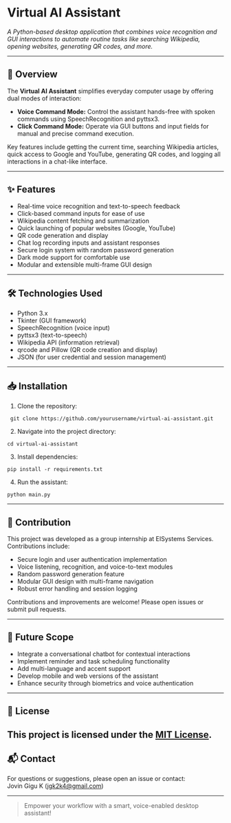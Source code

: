 # Virtual AI Assistant

_A Python-based desktop application that combines voice recognition and GUI interactions to automate routine tasks like searching Wikipedia, opening websites, generating QR codes, and more._

---

## 🚀 Overview

The **Virtual AI Assistant** simplifies everyday computer usage by offering dual modes of interaction:

- **Voice Command Mode:** Control the assistant hands-free with spoken commands using SpeechRecognition and pyttsx3.
- **Click Command Mode:** Operate via GUI buttons and input fields for manual and precise command execution.

Key features include getting the current time, searching Wikipedia articles, quick access to Google and YouTube, generating QR codes, and logging all interactions in a chat-like interface.

---

## ✨ Features

- Real-time voice recognition and text-to-speech feedback  
- Click-based command inputs for ease of use  
- Wikipedia content fetching and summarization  
- Quick launching of popular websites (Google, YouTube)  
- QR code generation and display  
- Chat log recording inputs and assistant responses  
- Secure login system with random password generation  
- Dark mode support for comfortable use  
- Modular and extensible multi-frame GUI design  

---

## 🛠 Technologies Used

- Python 3.x  
- Tkinter (GUI framework)  
- SpeechRecognition (voice input)  
- pyttsx3 (text-to-speech)  
- Wikipedia API (information retrieval)  
- qrcode and Pillow (QR code creation and display)  
- JSON (for user credential and session management)  

---

## 📥 Installation

1. Clone the repository:
 ```
  git clone https://github.com/yourusername/virtual-ai-assistant.git
```
2. Navigate into the project directory:
```
cd virtual-ai-assistant
```
3. Install dependencies:
```
pip install -r requirements.txt
```
4. Run the assistant:
```
python main.py
```
---

## 👥 Contribution

This project was developed as a group internship at EISystems Services. Contributions include:

- Secure login and user authentication implementation  
- Voice listening, recognition, and voice-to-text modules  
- Random password generation feature  
- Modular GUI design with multi-frame navigation  
- Robust error handling and session logging  

Contributions and improvements are welcome! Please open issues or submit pull requests.

---

## 🔮 Future Scope

- Integrate a conversational chatbot for contextual interactions  
- Implement reminder and task scheduling functionality  
- Add multi-language and accent support  
- Develop mobile and web versions of the assistant  
- Enhance security through biometrics and voice authentication  

---

## 📄 License

This project is licensed under the [MIT License](LICENSE.txt).
---

## 📬 Contact

For questions or suggestions, please open an issue or contact:  
Jovin Gigu K (jgk2k4@gmail.com)

---

> Empower your workflow with a smart, voice-enabled desktop assistant!
